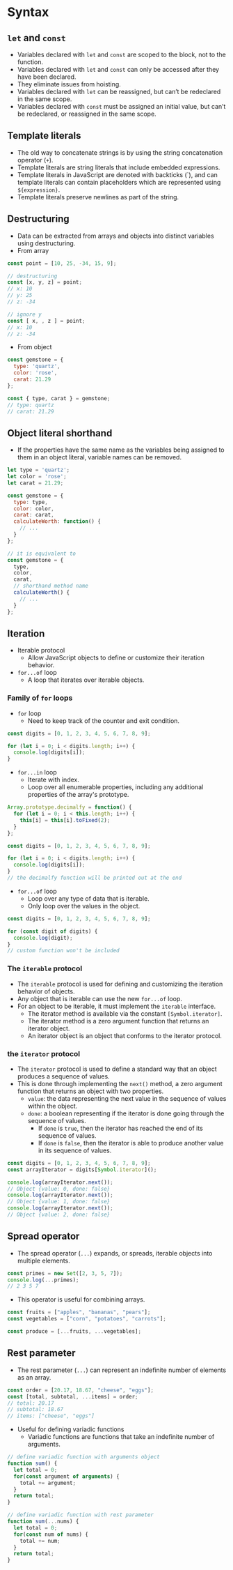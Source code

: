# Syntax

## `let` and `const`
- Variables declared with `let` and `const` are scoped to the block, not to the function.
- Variables declared with `let` and `const` can only be accessed after they have been declared.
- They eliminate issues from hoisting.
- Variables declared with `let` can be reassigned, but can’t be redeclared in the same scope.
- Variables declared with `const` must be assigned an initial value, but can’t be redeclared, or reassigned in the same scope.

## Template literals
- The old way to concatenate strings is by using the string concatenation operator (`+`).
- Template literals are string literals that include embedded expressions.
- Template literals in JavaScript are denoted with backticks (\`), and can template literals can contain placeholders which are represented using `${expression}`.
- Template literals preserve newlines as part of the string.

## Destructuring
- Data can be extracted from arrays and objects into distinct variables using destructuring.
- From array

```js
const point = [10, 25, -34, 15, 9];

// destructuring
const [x, y, z] = point;
// x: 10
// y: 25
// z: -34

// ignore y
const [ x, , z ] = point;
// x: 10
// z: -34
```

- From object

```js
const gemstone = {
  type: 'quartz',
  color: 'rose',
  carat: 21.29
};

const { type, carat } = gemstone;
// type: quartz
// carat: 21.29
```

## Object literal shorthand
- If the properties have the same name as the variables being assigned to them in an object literal, variable names can be removed.

```js
let type = 'quartz';
let color = 'rose';
let carat = 21.29;

const gemstone = {
  type: type,
  color: color,
  carat: carat,
  calculateWorth: function() {
    // ...
  }
};

// it is equivalent to
const gemstone = {
  type,
  color,
  carat,
  // shorthand method name
  calculateWorth() {
    // ...
  }
};
```

## Iteration
- Iterable protocol
  - Allow JavaScript objects to define or customize their iteration behavior.
- `for...of` loop
  - A loop that iterates over iterable objects.

### Family of `for` loops
- `for` loop
  - Need to keep track of the counter and exit condition.

```js
const digits = [0, 1, 2, 3, 4, 5, 6, 7, 8, 9];

for (let i = 0; i < digits.length; i++) {
  console.log(digits[i]);
}
```

- `for...in` loop
  - Iterate with index.
  - Loop over all enumerable properties, including any additional properties of the array's prototype.

```js
Array.prototype.decimalfy = function() {
  for (let i = 0; i < this.length; i++) {
    this[i] = this[i].toFixed(2);
  }
};

const digits = [0, 1, 2, 3, 4, 5, 6, 7, 8, 9];

for (let i = 0; i < digits.length; i++) {
  console.log(digits[i]);
}
// the decimalfy function will be printed out at the end
```

- `for...of` loop
  - Loop over any type of data that is iterable.
  - Only loop over the values in the object.

```js
const digits = [0, 1, 2, 3, 4, 5, 6, 7, 8, 9];

for (const digit of digits) {
  console.log(digit);
}
// custom function won't be included
```

### The `iterable` protocol
- The `iterable` protocol is used for defining and customizing the iteration behavior of objects.
- Any object that is iterable can use the new `for...of` loop.
- For an object to be iterable, it must implement the `iterable` interface.
  - The iterator method is available via the constant `[Symbol.iterator]`.
  - The iterator method is a zero argument function that returns an iterator object.
  - An iterator object is an object that conforms to the iterator protocol.

### the `iterator` protocol
- The `iterator` protocol is used to define a standard way that an object produces a sequence of values.
- This is done through implementing the `next()` method, a zero argument function that returns an object with two properties.
  - `value`: the data representing the next value in the sequence of values within the object.
  - `done`: a boolean representing if the iterator is done going through the sequence of values.
    - If `done` is `true`, then the iterator has reached the end of its sequence of values.
    - If `done` is `false`, then the iterator is able to produce another value in its sequence of values.

```js
const digits = [0, 1, 2, 3, 4, 5, 6, 7, 8, 9];
const arrayIterator = digits[Symbol.iterator]();

console.log(arrayIterator.next());
// Object {value: 0, done: false}
console.log(arrayIterator.next());
// Object {value: 1, done: false}
console.log(arrayIterator.next());
// Object {value: 2, done: false}
```

## Spread operator
- The spread operator (`...`) expands, or spreads, iterable objects into multiple elements.

```js
const primes = new Set([2, 3, 5, 7]);
console.log(...primes);
// 2 3 5 7
```

- This operator is useful for combining arrays.

```js
const fruits = ["apples", "bananas", "pears"];
const vegetables = ["corn", "potatoes", "carrots"];

const produce = [...fruits, ...vegetables];
```

## Rest parameter
- The rest parameter (`...`) can represent an indefinite number of elements as an array.

```js
const order = [20.17, 18.67, "cheese", "eggs"];
const [total, subtotal, ...items] = order;
// total: 20.17
// subtotal: 18.67
// items: ["cheese", "eggs"]
```

- Useful for defining variadic functions
  - Variadic functions are functions that take an indefinite number of arguments.

```js
// define variadic function with arguments object
function sum() {
  let total = 0;
  for(const argument of arguments) {
    total += argument;
  }
  return total;
}

// define variadic function with rest parameter
function sum(...nums) {
  let total = 0;
  for(const num of nums) {
    total += num;
  }
  return total;
}
```
